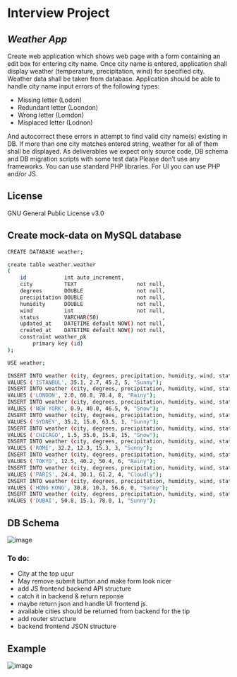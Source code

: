 # Interview Project
## _Weather App_

Create web application which shows web page with a form containing an edit box for entering city name.
Once city name is entered, application shall display weather (temperature, precipitation, wind) for specified city.
Weather data shall be taken from database.
Application should be able to handle city name input errors of the following types:
* Missing letter (Lodon)
* Redundant letter (Loondon)
* Wrong letter (Lomdon)
* Misplaced letter (Lodnon)

And autocorrect these errors in attempt to find valid city name(s) existing in DB.
If more than one city matches entered string, weather for all of them shall be displayed.
As deliverables we expect only source code, DB schema and DB migration scripts with some test data
Please don’t use any frameworks. You can use standard PHP libraries. For UI you can use PHP and/or JS.

## License
GNU General Public License v3.0

## Create mock-data on MySQL database
```sh
CREATE DATABASE weather;

create table weather.weather
(
    id            int auto_increment,
    city          TEXT                   not null,
    degrees       DOUBLE                 not null,
    precipitation DOUBLE                 not null,
    humidity      DOUBLE                 not null,
    wind          int                    not null,
    status        VARCHAR(50)                    ,
    updated_at    DATETIME default NOW() not null,
    created_at    DATETIME default NOW() not null,
    constraint weather_pk
        primary key (id)
);

USE weather;

INSERT INTO weather (city, degrees, precipitation, humidity, wind, status)
VALUES ('ISTANBUL', 35.1, 2.7, 45.2, 5, "Sunny");
INSERT INTO weather (city, degrees, precipitation, humidity, wind, status)
VALUES ('LONDON', 2.0, 60.8, 78.4, 8, "Rainy");
INSERT INTO weather (city, degrees, precipitation, humidity, wind, status)
VALUES ('NEW YORK', 0.9, 40.0, 46.5, 9, "Snow");
INSERT INTO weather (city, degrees, precipitation, humidity, wind, status)
VALUES ('SYDNEY', 35.2, 15.0, 63.5, 1, "Sunny");
INSERT INTO weather (city, degrees, precipitation, humidity, wind, status)
VALUES ('CHICAGO', 1.5, 35.0, 15.8, 15, "Snow");
INSERT INTO weather (city, degrees, precipitation, humidity, wind, status)
VALUES ('ROME', 32.2, 12.3, 15.3, 3, "Sunny");
INSERT INTO weather (city, degrees, precipitation, humidity, wind, status)
VALUES ('TOKYO', 12.5, 40.2, 50.4, 6, "Rainy");
INSERT INTO weather (city, degrees, precipitation, humidity, wind, status)
VALUES ('PARIS', 24.4, 30.1, 61.2, 4, "Cloudly");
INSERT INTO weather (city, degrees, precipitation, humidity, wind, status)
VALUES ('HONG KONG', 30.8, 10.3, 56.6, 0, "Sunny");
INSERT INTO weather (city, degrees, precipitation, humidity, wind, status)
VALUES ('DUBAI', 50.8, 15.1, 78.0, 1, "Sunny");

```
## DB Schema
![image](https://user-images.githubusercontent.com/33628345/210004221-fbcd5fbe-36eb-49e1-b517-14b6e66474d4.png)



### To do:
- City at the top uçur
- May remove submit button and make form look nicer
- add JS frontend backend API structure
- catch it in backend & return reponse
- maybe return json and handle UI frontend js.
- available cities should be returned from backend for the tip
- add router structure
- backend frontend JSON structure

## Example
![image](https://user-images.githubusercontent.com/33628345/209971954-1c4f6ff0-092b-4a2d-97d5-2d8a96f3e608.png)
